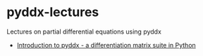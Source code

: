 pyddx-lectures
==============

Lectures on partial differential equations using pyddx

* [Introduction to pyddx - a differentiation matrix suite in Python](http://nbviewer.ipython.org/github/ronojoy/pyddx-lectures/blob/master/pyddx-Lecture1-Introduction.ipynb)
